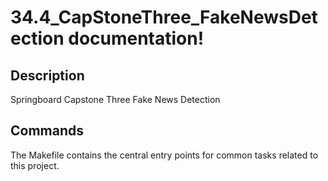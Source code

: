 # 34.4_CapStoneThree_FakeNewsDetection documentation!

## Description

Springboard Capstone Three Fake News Detection

## Commands

The Makefile contains the central entry points for common tasks related to this project.

